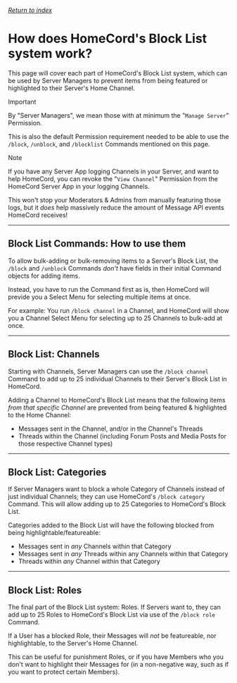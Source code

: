 *[Return to index](https://github.com/HomeCord/homecord-docs/blob/main/README.md)*

# How does HomeCord's Block List system work?

This page will cover each part of HomeCord's Block List system, which can be used by Server Managers to prevent items from being featured or highlighted to their Server's Home Channel.

> [!IMPORTANT]
> By "Server Managers", we mean those with at minimum the "`Manage Server`" Permission.
> 
> This is also the default Permission requirement needed to be able to use the `/block`, `/unblock`, and `/blocklist` Commands mentioned on this page.

> [!NOTE]
> If you have any Server App logging Channels in your Server, and want to help HomeCord, you can revoke the "`View Channel`" Permission from the HomeCord Server App in your logging Channels.
> 
> This won't stop your Moderators & Admins from manually featuring those logs, but it *does* help massively reduce the amount of Message API events HomeCord receives!

---

## Block List Commands: How to use them

To allow bulk-adding or bulk-removing items to a Server's Block List, the `/block` and `/unblock` Commands *don't* have fields in their initial Command objects for adding items.

Instead, you have to run the Command first as is, then HomeCord will previde you a Select Menu for selecting multiple items at once.

For example: You run `/block channel` in a Channel, and HomeCord will show you a Channel Select Menu for selecting up to 25 Channels to bulk-add at once.

---

## Block List: Channels

Starting with Channels, Server Managers can use the `/block channel` Command to add up to 25 individual Channels to their Server's Block List in HomeCord.

Adding a Channel to HomeCord's Block List means that the following items *from that specific Channel* are prevented from being featured & highlighted to the Home Channel:
- Messages sent in the Channel, and/or in the Channel's Threads
- Threads within the Channel (including Forum Posts and Media Posts for those respective Channel types)

---

## Block List: Categories

If Server Managers want to block a whole Category of Channels instead of just individual Channels; they can use HomeCord's `/block category` Command. This will allow adding up to 25 Categories to HomeCord's Block List.

Categories added to the Block List will have the following blocked from being highlightable/featureable:
- Messages sent in *any* Channels within that Category
- Messages sent in *any* Threads within any Channels within that Category
- Threads within *any* Channel within that Category

---

## Block List: Roles

The final part of the Block List system: Roles. If Servers want to, they can add up to 25 Roles to HomeCord's Block List via use of the `/block role` Command.

If a User has a blocked Role, their Messages will *not* be featureable, nor highlightable, to the Server's Home Channel.

This can be useful for punishment Roles, or if you have Members who you don't want to highlight their Messages for (in a non-negative way, such as if you want to protect certain Members).
